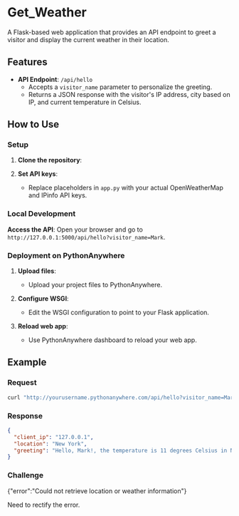 # Get_Weather


A Flask-based web application that provides an API endpoint to greet a visitor and display the current weather in their location.

## Features

- **API Endpoint**: `/api/hello`
  - Accepts a `visitor_name` parameter to personalize the greeting.
  - Returns a JSON response with the visitor's IP address, city based on IP, and current temperature in Celsius.

## How to Use

### Setup

1. **Clone the repository**:

2. **Set API keys**:
   - Replace placeholders in `app.py` with your actual OpenWeatherMap and IPinfo API keys.

### Local Development

 **Access the API**:
   Open your browser and go to `http://127.0.0.1:5000/api/hello?visitor_name=Mark`.

### Deployment on PythonAnywhere

1. **Upload files**:
   - Upload your project files to PythonAnywhere.

2. **Configure WSGI**:
   - Edit the WSGI configuration to point to your Flask application.

3. **Reload web app**:
   - Use PythonAnywhere dashboard to reload your web app.

## Example

### Request

```bash
curl "http://yourusername.pythonanywhere.com/api/hello?visitor_name=Mark"
```

### Response

```json
{
  "client_ip": "127.0.0.1",
  "location": "New York",
  "greeting": "Hello, Mark!, the temperature is 11 degrees Celsius in New York"
}
```
### Challenge
{"error":"Could not retrieve location or weather information"}

Need to rectify the error.
